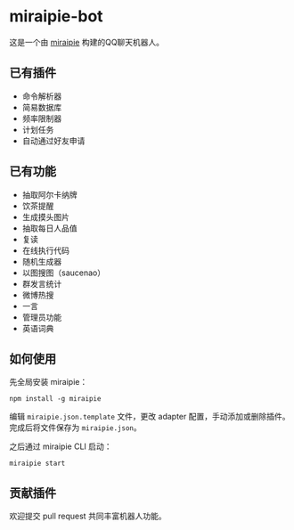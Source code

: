 # miraipie-bot

这是一个由 [miraipie](https://github.com/nepsyn/miraipie) 构建的QQ聊天机器人。

## 已有插件

- 命令解析器
- 简易数据库
- 频率限制器
- 计划任务
- 自动通过好友申请

## 已有功能

- 抽取阿尔卡纳牌
- 饮茶提醒
- 生成摸头图片
- 抽取每日人品值
- 复读
- 在线执行代码
- 随机生成器
- 以图搜图（saucenao）
- 群发言统计
- 微博热搜
- 一言
- 管理员功能
- 英语词典

## 如何使用

先全局安装 miraipie：

```shell
npm install -g miraipie
```

编辑 `miraipie.json.template` 文件，更改 adapter 配置，手动添加或删除插件。
完成后将文件保存为 `miraipie.json`。

之后通过 miraipie CLI 启动：

```shell
miraipie start
```

## 贡献插件

欢迎提交 pull request 共同丰富机器人功能。
